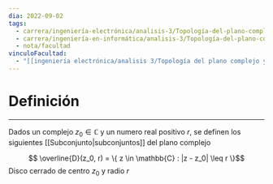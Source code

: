 ```yaml
---
dia: 2022-09-02
tags:
  - carrera/ingeniería-electrónica/analisis-3/Topología-del-plano-complejo-y-límites
  - carrera/ingeniería-en-informática/analisis-3/Topología-del-plano-complejo-y-límites
  - nota/facultad
vinculoFacultad:
  - "[[ingeniería electrónica/analisis 3/Topología del plano complejo y límites/Resumen.md]]"
---
```

# Definición
---
Dados un complejo $z_0 \in \mathbb{C}$ y un numero real positivo $r$, se definen los siguientes [[Subconjunto|subconjuntos]] del plano complejo

$$ \overline{D}(z_0, r) = \{ z \in \mathbb{C} : |z - z_0| \leq r \}$$ 
Disco cerrado de centro $z_0$ y radio $r$